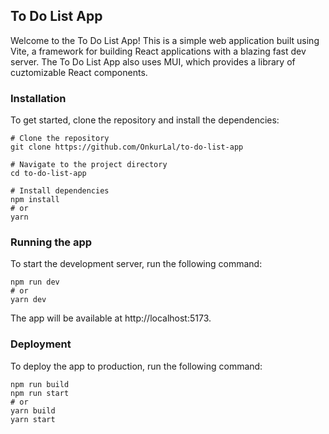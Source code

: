 ## To Do List App

Welcome to the To Do List App! This is a simple web application built using Vite, a framework for building React applications with a blazing fast dev server. The To Do List App also uses MUI, which provides a library of cuztomizable React components.

### Installation

To get started, clone the repository and install the dependencies:

```
# Clone the repository
git clone https://github.com/OnkurLal/to-do-list-app

# Navigate to the project directory
cd to-do-list-app

# Install dependencies
npm install
# or
yarn
```

### Running the app

To start the development server, run the following command:

```
npm run dev
# or
yarn dev
```

The app will be available at http://localhost:5173.

### Deployment

To deploy the app to production, run the following command:

```
npm run build
npm run start
# or
yarn build
yarn start
```
